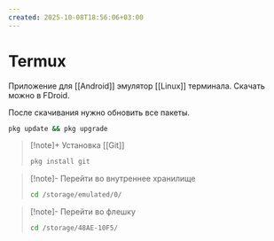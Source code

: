 ```yaml
---
created: 2025-10-08T18:56:06+03:00
---
```


# Termux

Приложение для [[Android]] эмулятор [[Linux]] терминала. Скачать можно в FDroid.

После скачивания нужно обновить все пакеты.
```bash
pkg update && pkg upgrade
```

>[!note]+ Установка [[Git]]
> ```bash
> pkg install git
> ```

> [!note]- Перейти во внутреннее хранилище
> ```bash
> cd /storage/emulated/0/
> ```

> [!note]- Перейти во флешку
> ```bash
> cd /storage/48AE-10F5/
> ```
